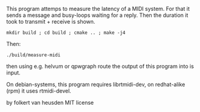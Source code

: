 This program attemps to measure the latency of a MIDI system.
For that it sends a message and busy-loops waiting for a reply.
Then the duration it took to transmit + receive is shown.

    mkdir build ; cd build ; cmake .. ; make -j4

Then:

    ./build/measure-midi

then using e.g. helvum or qpwgraph route the output of this program into is input.

On debian-systems, this program requires librtmidi-dev, on redhat-alike (rpm) it uses rtmidi-devel.


by folkert van heusden
MIT license
